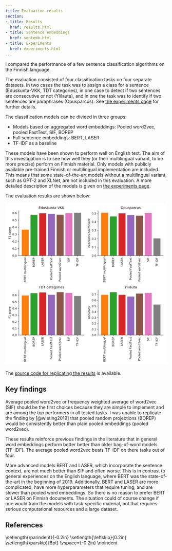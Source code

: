 ```yaml
---
title: Evaluation results
section:
- title: Results
  href: results.html
- title: Sentence embeddings
  href: sentemb.html
- title: Experiments
  href: experiments.html
...
```


I compared the performance of a few sentence classification algorithms
on the Finnish language.

The evaluation consisted of four classification tasks on four separate
datasets. In two cases the task was to assign a class for a sentence
(Eduskunta-VKK, TDT categories), in one case to detect if two
sentences are consecutive or not (Ylilauta), and in one the task was
to identify if two sentences are paraphrases (Opusparcus). See [the
experiments page](experiments.html) for further details.

The classification models can be divided in three groups:

* Models based on aggregated word embeddings: Pooled word2vec, pooled FastText, SIF, BOREP
* Full sentence embeddings: BERT, LASER
* TF-IDF as a baseline

These models have been shown to perform well on English text. The aim
of this investigation is to see how well they (or their multilingual
variant, to be more precise) perform on Finnish material. Only models
with publicly available pre-trained Finnish or multilingual
implementation are included. This means that some state-of-the-art
models without a multilingual variant, such as GPT-2 and XLNet, are
not included in this evaluation. A more detailed description of the
models is given on [the experiments page](experiments.html).

The evaluation results are shown below:

![Model performances on the evaluation tasks](images/scores.svg)

The [source code for replicating the
results](https://github.com/aajanki/fi-sentence-embeddings-eval) is
available.

## Key findings

Average pooled word2vec or frequency weighted average of word2vec
(SIF) should be the first choices because they are simple to implement
and are among the top performers in all tested tasks. I was unable to
replicate the finding by [@wieting2019] that pooled random projections
(BOREP) would be consistently better than plain pooled embeddings
(pooled word2vec).

These results reinforce previous findings in the literature that in
general word embeddings perform better better than older bag-of-word
models (TF-IDF). The average pooled word2vec beats TF-IDF on there
tasks out of four.

More advanced models BERT and LASER, which incorporate the sentence
context, are not much better than SIF and often worse. This is in
contrast to general experiences on the English language, where BERT
was the state-of-the-art in the beginning of 2019. Additionally, BERT
and LASER are more complicated, have more hyperparameters that require
tuning, and are slower than pooled word embeddings. So there is no
reason to prefer BERT or LASER on Finnish documents. The situation
could of course change if one would train the models with
task-specific material, but that requires serious computational
resources and a large dataset.

## References
\setlength{\parindent}{-0.2in}
\setlength{\leftskip}{0.2in}
\setlength{\parskip}{8pt}
\vspace*{-0.2in}
\noindent
